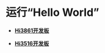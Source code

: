 # 运行“Hello World”



- **[Hi3861开发板](quickstart-ide-lite-steps-hi3861.md)**

- **[Hi3516开发板](quickstart-ide-lite-steps-hi3516.md)**